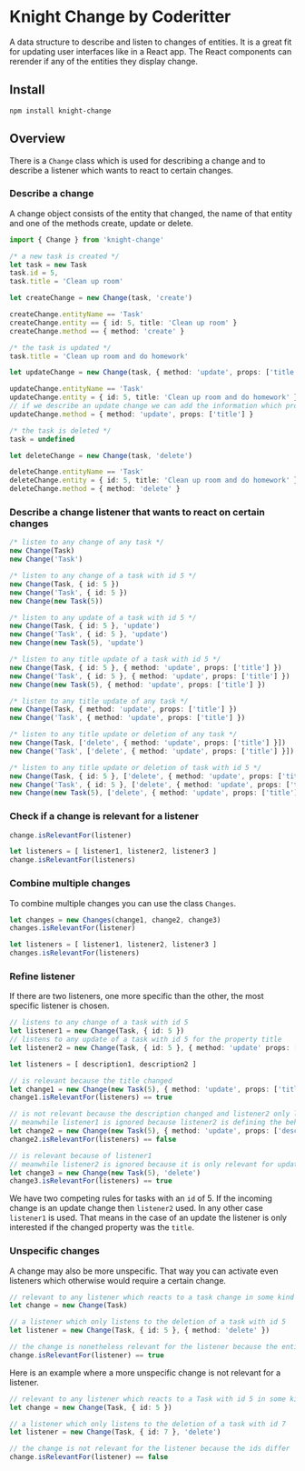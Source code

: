 # Knight Change by Coderitter

A data structure to describe and listen to changes of entities. It is a great fit for updating user interfaces like in a React app. The React components can rerender if any of the entities they display change.

## Install

`npm install knight-change`

## Overview

There is a `Change` class which is used for describing a change and to describe a listener which wants to react to certain changes.

### Describe a change

A change object consists of the entity that changed, the name of that entity and one of the methods create, update or delete.

```typescript
import { Change } from 'knight-change'

/* a new task is created */
let task = new Task
task.id = 5,
task.title = 'Clean up room'

let createChange = new Change(task, 'create')

createChange.entityName == 'Task'
createChange.entity == { id: 5, title: 'Clean up room' }
createChange.method == { method: 'create' }

/* the task is updated */
task.title = 'Clean up room and do homework'

let updateChange = new Change(task, { method: 'update', props: ['title'] })

updateChange.entityName == 'Task'
updateChange.entity = { id: 5, title: 'Clean up room and do homework' }
// if we describe an update change we can add the information which properties changed
updateChange.method = { method: 'update', props: ['title'] }

/* the task is deleted */
task = undefined

let deleteChange = new Change(task, 'delete')

deleteChange.entityName == 'Task'
deleteChange.entity = { id: 5, title: 'Clean up room and do homework' }
deleteChange.method = { method: 'delete' }
```

### Describe a change listener that wants to react on certain changes

```typescript
/* listen to any change of any task */
new Change(Task)
new Change('Task')

/* listen to any change of a task with id 5 */
new Change(Task, { id: 5 })
new Change('Task', { id: 5 })
new Change(new Task(5))

/* listen to any update of a task with id 5 */
new Change(Task, { id: 5 }, 'update')
new Change('Task', { id: 5 }, 'update')
new Change(new Task(5), 'update')

/* listen to any title update of a task with id 5 */
new Change(Task, { id: 5 }, { method: 'update', props: ['title'] })
new Change('Task', { id: 5 }, { method: 'update', props: ['title'] })
new Change(new Task(5), { method: 'update', props: ['title'] })

/* listen to any title update of any task */
new Change(Task, { method: 'update', props: ['title'] })
new Change('Task', { method: 'update', props: ['title'] })

/* listen to any title update or deletion of any task */
new Change(Task, ['delete', { method: 'update', props: ['title'] }])
new Change('Task', ['delete', { method: 'update', props: ['title'] }])

/* listen to any title update or deletion of task with id 5 */
new Change(Task, { id: 5 }, ['delete', { method: 'update', props: ['title'] }])
new Change('Task', { id: 5 }, ['delete', { method: 'update', props: ['title'] }])
new Change(new Task(5), ['delete', { method: 'update', props: ['title'] }])
```

### Check if a change is relevant for a listener

```typescript
change.isRelevantFor(listener)

let listeners = [ listener1, listener2, listener3 ]
change.isRelevantFor(listeners)
```

### Combine multiple changes

To combine multiple changes you can use the class `Changes`.

```typescript
let changes = new Changes(change1, change2, change3)
changes.isRelevantFor(listener)

let listeners = [ listener1, listener2, listener3 ]
changes.isRelevantFor(listeners)
```

### Refine listener

If there are two listeners, one more specific than the other, the most specific listener is chosen.

```typescript
// listens to any change of a task with id 5
let listener1 = new Change(Task, { id: 5 })
// listens to any update of a task with id 5 for the property title
let listener2 = new Change(Task, { id: 5 }, { method: 'update' props: ['title'] })

let listeners = [ description1, description2 ]

// is relevant because the title changed
let change1 = new Change(new Task(5), { method: 'update', props: ['title'] })
change1.isRelevantFor(listeners) == true

// is not relevant because the description changed and listener2 only listens to title changes
// meanwhile listener1 is ignored because listener2 is defining the behaviour for updates
let change2 = new Change(new Task(5), { method: 'update', props: ['description'] })
change2.isRelevantFor(listeners) == false

// is relevant because of listener1
// meanwhile listener2 is ignored because it is only relevant for updates
let change3 = new Change(new Task(5), 'delete')
change3.isRelevantFor(listeners) == true
```

We have two competing rules for tasks with an `id` of 5. If the incoming change is an update change then `listener2` used. In any other case `listener1` is used. That means in the case of an update the listener is only interested if the changed property was the `title`.

### Unspecific changes

A change may also be more unspecific. That way you can activate even listeners which otherwise would require a certain change.

```typescript
// relevant to any listener which reacts to a task change in some kind of way
let change = new Change(Task)

// a listener which only listens to the deletion of a task with id 5
let listener = new Change(Task, { id: 5 }, { method: 'delete' })

// the change is nonetheless relevant for the listener because the entity name is the same
change.isRelevantFor(listener) == true
```

Here is an example where a more unspecific change is not relevant for a listener.

```typescript
// relevant to any listener which reacts to a Task with id 5 in some kind of way
let change = new Change(Task, { id: 5 })

// a listener which only listens to the deletion of a task with id 7
let listener = new Change(Task, { id: 7 }, 'delete')

// the change is not relevant for the listener because the ids differ
change.isRelevantFor(listener) == false
```